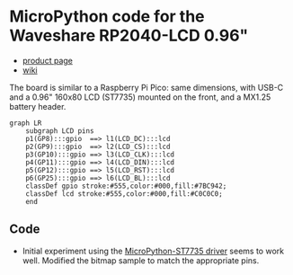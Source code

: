 # MicroPython code for the Waveshare RP2040-LCD 0.96"

- [product page](https://www.waveshare.com/rp2040-lcd-0.96.htm)
- [wiki](https://www.waveshare.com/wiki/RP2040-LCD-0.96)

The board is similar to a Raspberry Pi Pico: same dimensions, with USB-C and a 0.96" 160x80 LCD (ST7735) mounted on the front, and a MX1.25 battery header.

```mermaid
graph LR
    subgraph LCD pins
    p1(GP8):::gpio  ==> l1(LCD_DC):::lcd
    p2(GP9):::gpio  ==> l2(LCD_CS):::lcd
    p3(GP10):::gpio ==> l3(LCD_CLK):::lcd
    p4(GP11):::gpio ==> l4(LCD_DIN):::lcd
    p5(GP12):::gpio ==> l5(LCD_RST):::lcd
    p6(GP25):::gpio ==> l6(LCD_BL):::lcd
    classDef gpio stroke:#555,color:#000,fill:#7BC942;
    classDef lcd stroke:#555,color:#000,fill:#C0C0C0;
    end
```

## Code

- Initial experiment using the [MicroPython-ST7735 driver](https://github.com/boochow/MicroPython-ST7735) seems to work well. Modified the bitmap sample to match the appropriate pins.
